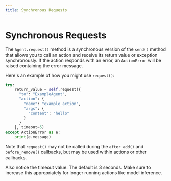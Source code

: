 ```yaml
---
title: Synchronous Requests
---
```


# Synchronous Requests

The `Agent.request()` method is a synchronous version of the `send()` method
that allows you to call an action and receive its return value or exception
synchronously. If the action responds with an error, an `ActionError` will be
raised containing the error message.

Here's an example of how you might use `request()`:

```python
try:
    return_value = self.request({
      "to": "ExampleAgent",
      "action": {
        "name": "example_action",
        "args": {
          "content": "hello"
        }
      }
    }, timeout=5)
except ActionError as e:
    print(e.message)
```

Note that `request()` may not be called during the `after_add()` and
`before_remove()` callbacks, but may be used within actions or other callbacks.

Also notice the timeout value. The default is 3 seconds. Make sure to increase
this appropriately for longer running actions like model inference.
